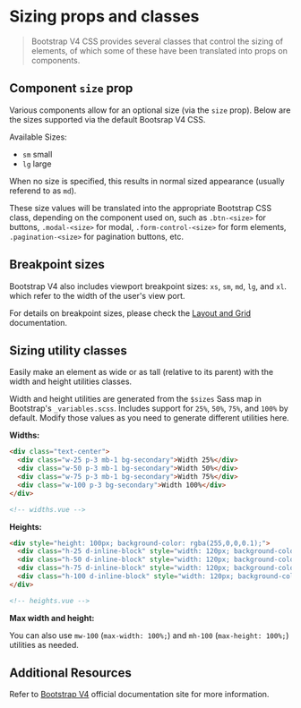 # Sizing props and classes

> Bootstrap V4 CSS provides several classes that control the sizing of elements,
of which some of these have been translated into props on components.


## Component `size` prop
Various components allow for an optional size (via the `size` prop). Below are the
sizes supported via the default Bootsrap V4 CSS.

Available Sizes:

* `sm` small
* `lg` large

When no size is specified, this results in normal sized appearance (usually
referend to as `md`).

These size values will be translated into the appropriate Bootstrap CSS class,
depending on the component used on, such as `.btn-<size>` for buttons, `.modal-<size>`
for modal, `.form-control-<size>` for form elements, `.pagination-<size>` for
pagination buttons, etc.

## Breakpoint sizes
Bootstrap V4 also includes viewport breakpoint sizes: `xs`, `sm`, `md`, `lg`,
and `xl`. which refer to the width of the user's view port.

For details on breakpoint sizes, please check the [Layout and Grid](/docs/layout/)
documentation.

## Sizing utility classes
Easily make an element as wide or as tall (relative to its parent) with the width
and height utilities classes.

Width and height utilities are generated from the `$sizes` Sass map in Bootstrap's
`_variables.scss`. Includes support for `25%`, `50%`, `75%`, and `100%` by default.
Modify those values as you need to generate different utilities here.

**Widths:**
```html
<div class="text-center">
  <div class="w-25 p-3 mb-1 bg-secondary">Width 25%</div>
  <div class="w-50 p-3 mb-1 bg-secondary">Width 50%</div>
  <div class="w-75 p-3 mb-1 bg-secondary">Width 75%</div>
  <div class="w-100 p-3 bg-secondary">Width 100%</div>
</div>

<!-- widths.vue -->
```

**Heights:**
```html
<div style="height: 100px; background-color: rgba(255,0,0,0.1);">
  <div class="h-25 d-inline-block" style="width: 120px; background-color: rgba(0,0,255,.1)">Height 25%</div>
  <div class="h-50 d-inline-block" style="width: 120px; background-color: rgba(0,0,255,.1)">Height 50%</div>
  <div class="h-75 d-inline-block" style="width: 120px; background-color: rgba(0,0,255,.1)">Height 75%</div>
  <div class="h-100 d-inline-block" style="width: 120px; background-color: rgba(0,0,255,.1)">Height 100%</div>
</div>

<!-- heights.vue -->
```

**Max width and height:**

You can also use `mw-100` (`max-width: 100%;`) and `mh-100` (`max-height: 100%;`) utilities as needed.

## Additional Resources
Refer to [Bootstrap V4](http://getbootstrap.com/) official documentation site for more information.
